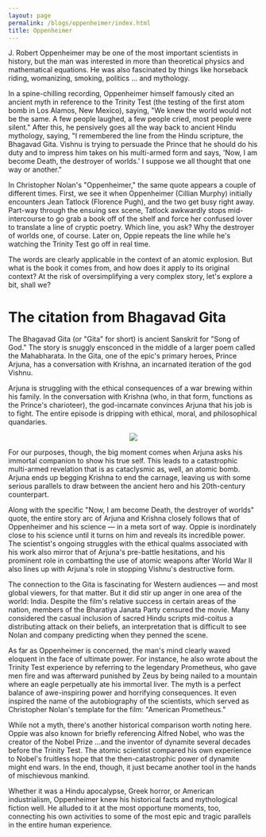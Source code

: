 ```yaml
---
layout: page
permalink: /blogs/oppenheimer/index.html
title: Oppenheimer
---
```


J. Robert Oppenheimer may be one of the most important scientists in history, but the man was interested in more than theoretical physics and mathematical equations. He was also fascinated by things like horseback riding, womanizing, smoking, politics ... and mythology.

In a spine-chilling recording, Oppenheimer himself famously cited an ancient myth in reference to the Trinity Test (the testing of the first atom bomb in Los Alamos, New Mexico), saying, "We knew the world would not be the same. A few people laughed, a few people cried, most people were silent." After this, he pensively goes all the way back to ancient Hindu mythology, saying, "I remembered the line from the Hindu scripture, the Bhagavad Gita. Vishnu is trying to persuade the Prince that he should do his duty and to impress him takes on his multi-armed form and says, 'Now, I am become Death, the destroyer of worlds.' I suppose we all thought that one way or another."

In Christopher Nolan's "Oppenheimer," the same quote appears a couple of different times. First, we see it when Oppenheimer (Cillian Murphy) initially encounters Jean Tatlock (Florence Pugh), and the two get busy right away. Part-way through the ensuing sex scene, Tatlock awkwardly stops mid-intercourse to go grab a book off of the shelf and force her confused lover to translate a line of cryptic poetry. Which line, you ask? Why the destroyer of worlds one, of course. Later on, Oppie repeats the line while he's watching the Trinity Test go off in real time.

The words are clearly applicable in the context of an atomic explosion. But what is the book it comes from, and how does it apply to its original context? At the risk of oversimplifying a very complex story, let's explore a bit, shall we?

# The citation from Bhagavad Gita

The Bhagavad Gita (or "Gita" for short) is ancient Sanskrit for "Song of God." The story is snuggly ensconced in the middle of a larger poem called the Mahabharata. In the Gita, one of the epic's primary heroes, Prince Arjuna, has a conversation with Krishna, an incarnated iteration of the god Vishnu.

Arjuna is struggling with the ethical consequences of a war brewing within his family. In the conversation with Krishna (who, in that form, functions as the Prince's charioteer), the god-incarnate convinces Arjuna that his job is to fight. The entire episode is dripping with ethical, moral, and philosophical quandaries.
<center>
<img src = "http://apollohong.github.io/images/BhagavadGita.png">
</center>

For our purposes, though, the big moment comes when Arjuna asks his immortal companion to show his true self. This leads to a catastrophic multi-armed revelation that is as cataclysmic as, well, an atomic bomb. Arjuna ends up begging Krishna to end the carnage, leaving us with some serious parallels to draw between the ancient hero and his 20th-century counterpart.

Along with the specific "Now, I am become Death, the destroyer of worlds" quote, the entire story arc of Arjuna and Krishna closely follows that of Oppenheimer and his science — in a meta sort of way. Oppie is inordinately close to his science until it turns on him and reveals its incredible power. The scientist's ongoing struggles with the ethical qualms associated with his work also mirror that of Arjuna's pre-battle hesitations, and his prominent role in combatting the use of atomic weapons after World War II also lines up with Arjuna's role in stopping Vishnu's destructive form.

The connection to the Gita is fascinating for Western audiences — and most global viewers, for that matter. But it did stir up anger in one area of the world: India. Despite the film's relative success in certain areas of the nation, members of the Bharatiya Janata Party censured the movie. Many considered the casual inclusion of sacred Hindu scripts mid-coitus a distributing attack on their beliefs, an interpretation that is difficult to see Nolan and company predicting when they penned the scene.

As far as Oppenheimer is concerned, the man's mind clearly waxed eloquent in the face of ultimate power. For instance, he also wrote about the Trinity Test experience by referring to the legendary Prometheus, who gave men fire and was afterward punished by Zeus by being nailed to a mountain where an eagle perpetually ate his immortal liver. The myth is a perfect balance of awe-inspiring power and horrifying consequences. It even inspired the name of the autobiography of the scientists, which served as Christopher Nolan's template for the film: "American Prometheus."

While not a myth, there's another historical comparison worth noting here. Oppie was also known for briefly referencing Alfred Nobel, who was the creator of the Nobel Prize ...and the inventor of dynamite several decades before the Trinity Test. The atomic scientist compared his own experience to Nobel's fruitless hope that the then-catastrophic power of dynamite might end wars. In the end, though, it just became another tool in the hands of mischievous mankind.

Whether it was a Hindu apocalypse, Greek horror, or American industrialism, Oppenheimer knew his historical facts and mythological fiction well. He alluded to it at the most opportune moments, too, connecting his own activities to some of the most epic and tragic parallels in the entire human experience.

